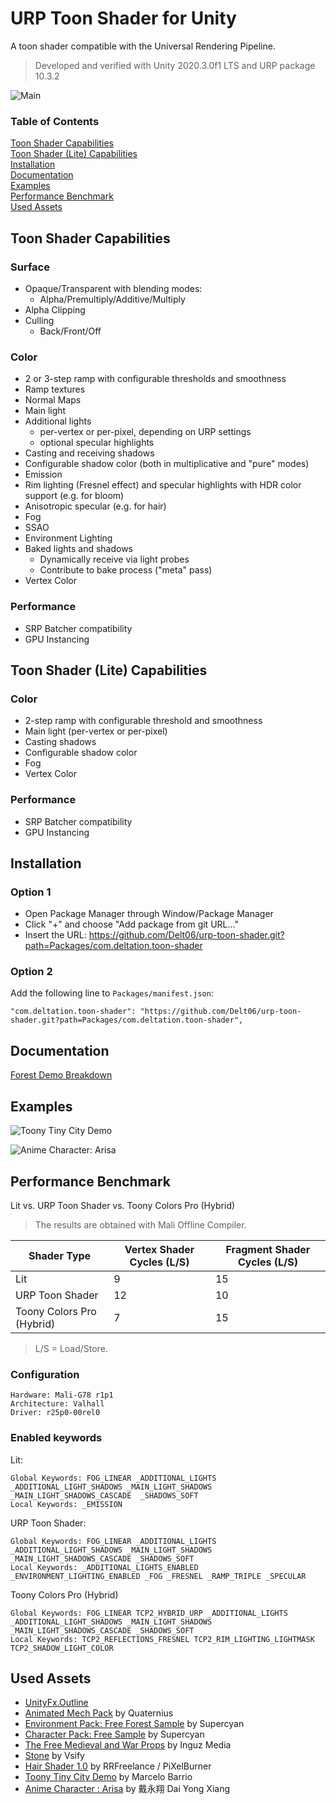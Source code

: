 # URP Toon Shader for Unity
A toon shader compatible with the Universal Rendering Pipeline.
> Developed and verified with Unity 2020.3.0f1 LTS and URP package 10.3.2

![Main](Showcase/main.png)

### Table of Contents

[Toon Shader Capabilities](#toon-shader-capabilities)  
[Toon Shader (Lite) Capabilities](#toon-shader-lite-capabilities)  
[Installation](#installation)  
[Documentation](#documentation)  
[Examples](#examples)  
[Performance Benchmark](#performance-benchmark)  
[Used Assets](#used-assets)  


## Toon Shader Capabilities

### Surface

- Opaque/Transparent with blending modes:
  - Alpha/Premultiply/Additive/Multiply
- Alpha Clipping
- Culling
  - Back/Front/Off

### Color

- 2 or 3-step ramp with configurable thresholds and smoothness
- Ramp textures
- Normal Maps
- Main light
- Additional lights 
  - per-vertex or per-pixel, depending on URP settings
  - optional specular highlights
- Casting and receiving shadows
- Configurable shadow color (both in multiplicative and "pure" modes)
- Emission
- Rim lighting (Fresnel effect) and specular highlights with HDR color support (e.g. for bloom)
- Anisotropic specular (e.g. for hair)
- Fog
- SSAO
- Environment Lighting
- Baked lights and shadows 
  - Dynamically receive via light probes 
  - Contribute to bake process ("meta" pass)
- Vertex Color

### Performance

- SRP Batcher compatibility
- GPU Instancing

## Toon Shader (Lite) Capabilities

### Color

- 2-step ramp with configurable threshold and smoothness
- Main light (per-vertex or per-pixel)
- Casting shadows
- Configurable shadow color
- Fog
- Vertex Color

### Performance
- SRP Batcher compatibility
- GPU Instancing

## Installation
### Option 1
- Open Package Manager through Window/Package Manager
- Click "+" and choose "Add package from git URL..."
- Insert the URL: https://github.com/Delt06/urp-toon-shader.git?path=Packages/com.deltation.toon-shader

### Option 2
Add the following line to `Packages/manifest.json`:
```
"com.deltation.toon-shader": "https://github.com/Delt06/urp-toon-shader.git?path=Packages/com.deltation.toon-shader",
```

## Documentation
[Forest Demo Breakdown](https://github.com/Delt06/urp-toon-shader/wiki/Forest-Demo-Breakdown)

## Examples

![Toony Tiny City Demo](Showcase/toony_tiny_city_demo.jpg)

![Anime Character: Arisa](Showcase/anime-character-arisa.jpg)

## Performance Benchmark
Lit vs. URP Toon Shader vs. Toony Colors Pro (Hybrid)

> The results are obtained with Mali Offline Compiler.

| Shader Type               | Vertex Shader Cycles (L/S) | Fragment Shader Cycles (L/S)|
|---------------------------|----------------------------|-----------------------------|
| Lit                       | 9                          | 15                          |
| URP Toon Shader           | 12                         | 10                          |
| Toony Colors Pro (Hybrid) | 7                          | 15                          |

> L/S = Load/Store.


### Configuration
```
Hardware: Mali-G78 r1p1
Architecture: Valhall
Driver: r25p0-00rel0
```

### Enabled keywords
Lit:
```
Global Keywords: FOG_LINEAR _ADDITIONAL_LIGHTS _ADDITIONAL_LIGHT_SHADOWS _MAIN_LIGHT_SHADOWS _MAIN_LIGHT_SHADOWS_CASCADE  _SHADOWS_SOFT
Local Keywords: _EMISSION
```

URP Toon Shader:
```
Global Keywords: FOG_LINEAR _ADDITIONAL_LIGHTS _ADDITIONAL_LIGHT_SHADOWS _MAIN_LIGHT_SHADOWS _MAIN_LIGHT_SHADOWS_CASCADE _SHADOWS_SOFT 
Local Keywords: _ADDITIONAL_LIGHTS_ENABLED _ENVIRONMENT_LIGHTING_ENABLED _FOG _FRESNEL _RAMP_TRIPLE _SPECULAR
```

Toony Colors Pro (Hybrid)
```
Global Keywords: FOG_LINEAR TCP2_HYBRID_URP _ADDITIONAL_LIGHTS _ADDITIONAL_LIGHT_SHADOWS _MAIN_LIGHT_SHADOWS _MAIN_LIGHT_SHADOWS_CASCADE _SHADOWS_SOFT 
Local Keywords: TCP2_REFLECTIONS_FRESNEL TCP2_RIM_LIGHTING_LIGHTMASK TCP2_SHADOW_LIGHT_COLOR
```

## Used Assets
- [UnityFx.Outline](https://github.com/Arvtesh/UnityFx.Outline)
- [Animated Mech Pack](https://quaternius.com/packs/animatedmech.html) by Quaternius
- [Environment Pack: Free Forest Sample](https://assetstore.unity.com/packages/3d/vegetation/environment-pack-free-forest-sample-168396) by Supercyan
- [Character Pack: Free Sample](https://assetstore.unity.com/packages/3d/characters/humanoids/character-pack-free-sample-79870) by Supercyan
- [The Free Medieval and War Props](https://asststore.unity.com/packages/3d/props/the-free-medieval-and-war-props-174433) by Inguz Media
- [Stone](https://assetstore.unity.com/packages/3d/environments/landscapes/stone-62333) by Vsify
- [Hair Shader 1.0](https://assetstore.unity.com/packages/tools/hair-shader-1-0-117773) by RRFreelance / PiXelBurner
- [Toony Tiny City Demo](https://assetstore.unity.com/packages/3d/environments/urban/toony-tiny-city-demo-176087) by Marcelo Barrio
- [Anime Character : Arisa](https://assetstore.unity.com/packages/3d/characters/anime-character-arisa-free-remakev2-contain-vrm-164251) by 戴永翔 Dai Yong Xiang

